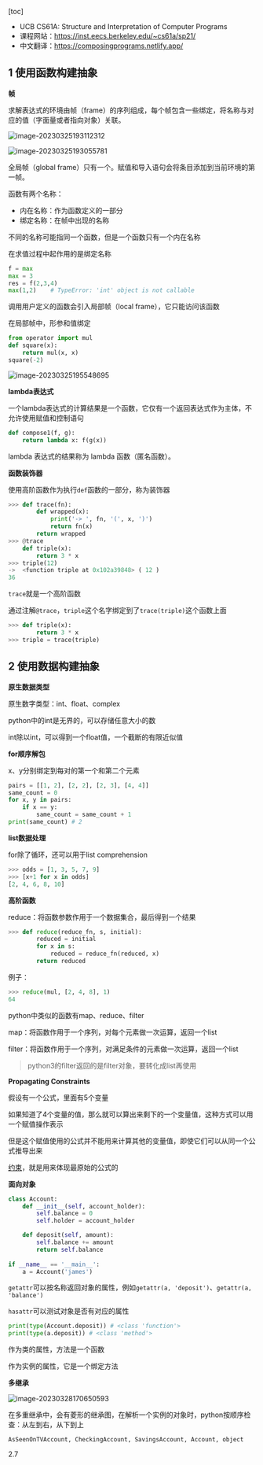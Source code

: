[toc]

* UCB CS61A: Structure and Interpretation of Computer Programs
* 课程网站：https://inst.eecs.berkeley.edu/~cs61a/sp21/
* 中文翻译：https://composingprograms.netlify.app/



## 1 使用函数构建抽象

**帧**

求解表达式的环境由帧（frame）的序列组成，每个帧包含一些绑定，将名称与对应的值（字面量或者指向对象）关联。

![image-20230325193112312](assets/image-20230325193112312.png)



![image-20230325193055781](assets/image-20230325193055781.png)

全局帧（global frame）只有一个。赋值和导入语句会将条目添加到当前环境的第一帧。



函数有两个名称：

* 内在名称：作为函数定义的一部分
* 绑定名称：在帧中出现的名称

不同的名称可能指同一个函数，但是一个函数只有一个内在名称

在求值过程中起作用的是绑定名称

```python
f = max
max = 3
res = f(2,3,4)
max(1,2)	# TypeError: 'int' object is not callable
```



调用用户定义的函数会引入局部帧（local frame），它只能访问该函数

在局部帧中，形参和值绑定

```python
from operator import mul
def square(x):
    return mul(x, x)
square(-2)
```

![image-20230325195548695](assets/image-20230325195548695.png)



**lambda表达式**

一个lambda表达式的计算结果是一个函数，它仅有一个返回表达式作为主体，不允许使用赋值和控制语句

```python
def compose1(f, g):
    return lambda x: f(g(x))
```

lambda 表达式的结果称为 lambda 函数（匿名函数）。



**函数装饰器**

使用高阶函数作为执行`def`函数的一部分，称为装饰器

```python
>>> def trace(fn):
        def wrapped(x):
            print('-> ', fn, '(', x, ')')
            return fn(x)
        return wrapped
>>> @trace
    def triple(x):
        return 3 * x
>>> triple(12)
->  <function triple at 0x102a39848> ( 12 )
36
```

`trace`就是一个高阶函数

通过注解`@trace`，`triple`这个名字绑定到了`trace(triple)`这个函数上面

```python
>>> def triple(x):
        return 3 * x
>>> triple = trace(triple)
```



## 2 使用数据构建抽象

**原生数据类型**

原生数字类型：int、float、complex

python中的int是无界的，可以存储任意大小的数

int除以int，可以得到一个float值，一个截断的有限近似值



**for顺序解包**

x、y分别绑定到每对的第一个和第二个元素

```python
pairs = [[1, 2], [2, 2], [2, 3], [4, 4]]
same_count = 0
for x, y in pairs:
    if x == y:
        same_count = same_count + 1
print(same_count) # 2
```



**list数据处理**

for除了循环，还可以用于list comprehension

```python
>>> odds = [1, 3, 5, 7, 9]
>>> [x+1 for x in odds]
[2, 4, 6, 8, 10]
```



**高阶函数**

reduce：将函数参数作用于一个数据集合，最后得到一个结果

```python
>>> def reduce(reduce_fn, s, initial):
        reduced = initial
        for x in s:
            reduced = reduce_fn(reduced, x)
        return reduced

```

例子：

```python
>>> reduce(mul, [2, 4, 8], 1)
64
```

python中类似的函数有map、reduce、filter

map：将函数作用于一个序列，对每个元素做一次运算，返回一个list

filter：将函数作用于一个序列，对满足条件的元素做一次运算，返回一个list

> python3的filter返回的是filter对象，要转化成list再使用



**Propagating Constraints**

假设有一个公式，里面有5个变量

如果知道了4个变量的值，那么就可以算出来剩下的一个变量值，这种方式可以用一个赋值操作表示

但是这个赋值使用的公式并不能用来计算其他的变量值，即使它们可以从同一个公式推导出来

<u>约束</u>，就是用来体现最原始的公式的



**面向对象**

```python
class Account:
    def __init__(self, account_holder):
        self.balance = 0
        self.holder = account_holder

    def deposit(self, amount):
        self.balance += amount
        return self.balance
    
if __name__ == '__main__':
    a = Account('james')
```

`getattr`可以按名称返回对象的属性，例如`getattr(a, 'deposit')`、`getattr(a, 'balance')`

`hasattr`可以测试对象是否有对应的属性

```python
print(type(Account.deposit)) # <class 'function'>
print(type(a.deposit)) # <class 'method'>
```

作为类的属性，方法是一个函数

作为实例的属性，它是一个绑定方法



**多继承**

![image-20230328170650593](assets/image-20230328170650593.png)

在多重继承中，会有菱形的继承图，在解析一个实例的对象时，python按顺序检查：从左到右，从下到上

```
AsSeenOnTVAccount, CheckingAccount, SavingsAccount, Account, object
```



2.7